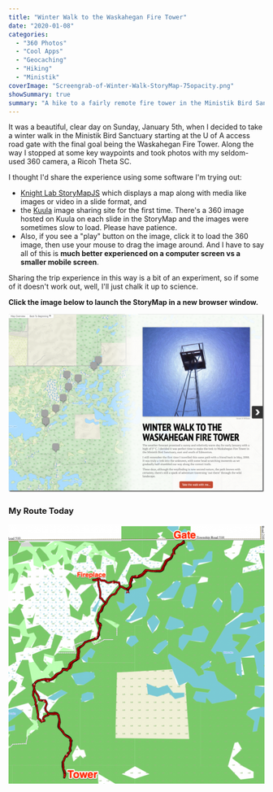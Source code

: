 ```yaml
---
title: "Winter Walk to the Waskahegan Fire Tower"
date: "2020-01-08"
categories: 
  - "360 Photos"
  - "Cool Apps"
  - "Geocaching"
  - "Hiking"
  - "Ministik"
coverImage: "Screengrab-of-Winter-Walk-StoryMap-75opacity.png"
showSummary: true
summary: "A hike to a fairly remote fire tower in the Ministik Bird Sanctuary southeast of Edmonton is brought to life with StoryMapJS, software that combines maps with images and text."
---
```

<base target="_blank">
It was a beautiful, clear day on Sunday, January 5th, when I decided to take a winter walk in the Ministik Bird Sanctuary starting at the U of A access road gate with the final goal being the Waskahegan Fire Tower. Along the way I stopped at some key waypoints and took photos with my seldom-used 360 camera, a Ricoh Theta SC.

I thought I'd share the experience using some software I'm trying out:

- [Knight Lab StoryMapJS](https://storymap.knightlab.com/ "Knight Lab StoryMapJS") which displays a map along with media like images or video in a slide format, and
- the [Kuula](https://kuula.co/ "Kuula") image sharing site for the first time. There's a 360 image hosted on Kuula on each slide in the StoryMap and the images were sometimes slow to load. Please have patience.
- Also, if you see a "play" button on the image, click it to load the 360 image, then use your mouse to drag the image around. And I have to say all of this is **much better experienced on a computer screen vs a smaller mobile screen**.

Sharing the trip experience in this way is a bit of an experiment, so if some of it doesn't work out, well, I'll just chalk it up to science. 

**Click the image below to launch the StoryMap in a new browser window.**

[![](images/Screengrab-of-Winter-Walk-StoryMap-shadow-610x426-1.png)](https://uploads.knightlab.com/storymapjs/47c7ea85df2a1e8c949d95e2a906868b/winter-walk-to-the-ministik-fire-tower/index.html)

### My Route Today

![My route today](WinterWalkTrackLog-1012x1024.png "My route today")
